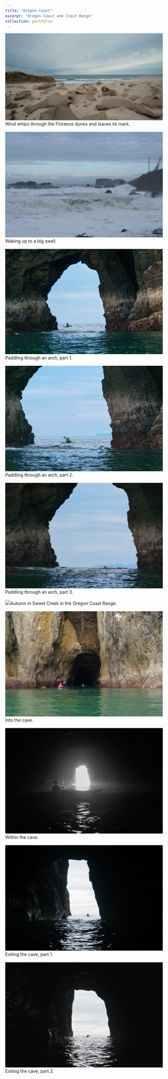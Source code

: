 ```yaml
---
title: "Oregon Coast"
excerpt: "Oregon Coast and Coast Range"
collection: portfolio
---
```


<img src='/images/FlorenceSand.jpg'>Wind whips through the Florence dunes and leaves its mark. <br/><br/>
<img src='/images/waves_lockedin.jpg'>Waking up to a big swell. <br/><br/>
<img src='/images/nateArch1.jpg'>Paddling through an arch, part 1.<br/><br/>
<img src='/images/nateArch2.jpg'>Paddling through an arch, part 2. <br/><br/>
<img src='/images/nateArch3.jpg'>Paddling through an arch, part 3. <br/><br/>
<img src='/images/sweetCreek_crop.jpg'>Autumn in Sweet Creek in the Oregon Coast Range.<br/><br/>
<img src='/images/cave2.jpg'>Into the cave.<br/><br/>
<img src='/images/cave5.jpg'>Within the cave.<br/><br/>
<img src='/images/cave1.jpg'>Exiting the cave, part 1.<br/><br/>
<img src='/images/cave3.jpg'>Exiting the cave, part 2.<br/><br/>





